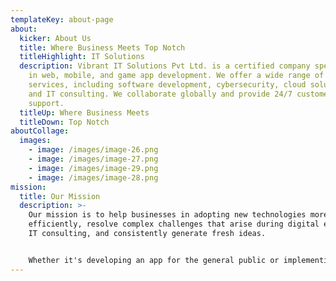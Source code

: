 ```yaml
---
templateKey: about-page
about:
  kicker: About Us
  title: Where Business Meets Top Notch
  titleHighlight: IT Solutions
  description: Vibrant IT Solutions Pvt Ltd. is a certified company specializing
    in web, mobile, and game app development. We offer a wide range of IT
    services, including software development, cybersecurity, cloud solutions,
    and IT consulting. We collaborate globally and provide 24/7 customer
    support.
  titleUp: Where Business Meets
  titleDown: Top Notch
aboutCollage:
  images:
    - image: /images/image-26.png
    - image: /images/image-27.png
    - image: /images/image-29.png
    - image: /images/image-28.png
mission:
  title: Our Mission
  description: >-
    Our mission is to help businesses in adopting new technologies more
    efficiently, resolve complex challenges that arise during digital expansion,
    IT consulting, and consistently generate fresh ideas. 


    Whether it's developing an app for the general public or implementing a comprehensive solution for large enterprises, we guide you throughout the entire process, from ideation to completion.
---
```

